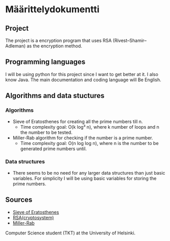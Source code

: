 # Määrittelydokumentti

## Project
The project is a encryption program that uses RSA (Rivest–Shamir–Adleman) as the encryption method.

## Programming languages
I will be using python for this project since I want to get better at it. I also know Java. The main documentation and coding language will Be English.

## Algorithms and data stuctures
### Algorithms
- Sieve of Eratosthenes for creating all the prime numbers till n.
  - Time complexity goal: O(k log³ n), where k number of loops and n the number to be tested.
- Miller-Rab algorithm for checking if the number is a prime number.
  -  Time complexity goal: O(n log log n), where n is the number to be generated prime numbers until.
### Data structures
- There seems to be no need for any larger data structures than just basic variables. For simplicity I will be using basic variables for storing the prime numbers.

## Sources
- [Sieve of Eratosthenes](https://en.wikipedia.org/wiki/Sieve_of_Eratosthenes)
- [RSA(cryptosystem)](https://fi.wikipedia.org/wiki/RSA)
- [Miller-Rab](https://en.wikipedia.org/wiki/Miller%E2%80%93Rabin_primality_test)

Computer Science student (TKT) at the University of Helsinki.






